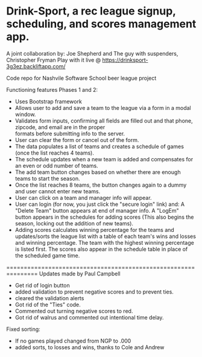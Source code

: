 Drink-Sport, a rec league signup, scheduling, and scores management app.
===========

A joint collaboration by:
Joe Shepherd
  and
The guy with suspenders, Christopher Fryman
Play with it live @ https://drinksport-3g3ez.backliftapp.com/

Code repo for Nashvile Software School beer league project

Functioning features 
Phases 1 and 2:
- Uses Bootstrap framework
- Allows user to add and save a team to the league via a form in a modal window.
- Validates form inputs, confirming all fields are filled out and that phone, zipcode, and email are in the proper          
  formats before submitting info to the server.
- User can clear the form or cancel out of the form.
- The data populates a list of teams and creates a schedule of games (once the list reaches 4 teams). 
- The schedule updates when a new team is added and compensates for an even or odd number of teams.
- The add team button changes based on whether there are enough teams to start the season. 
- Once the list reaches 8 teams, the button changes again to a dummy and user cannot enter new teams.
- User can click on a team and manager info will appear.
- User can login (for now, you just click the "secure login" link) and:
  A "Delete Team" button appears at end of manager info.
  A "LogEm" button appears in the schedules for adding scores (This also begins the season, locking out 
  the addition of new teams).
- Adding scores calculates winning percentage for the teams and updates/sorts the league list with a table of 
  each team's wins and losses and winning percentage. The team with the highest winning percentage is listed first.
  The scores also appear in the schedule table in place of the scheduled game time. 

===============================================================
Updates made by Paul Campbell

- Get rid of login button
- added validation to prevent negative scores and to prevent ties.
- cleared the validation alerts
- Got rid of the "Ties" code.
- Commented out turning negative scores to red.
- Got rid of walrus and commented out intentional time delay.  

Fixed sorting:
- If no games played changed from NGP to .000
- added sorts, to losses and wins, thanks to Cole and Andrew

